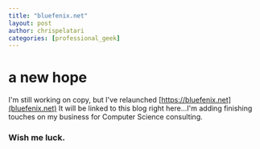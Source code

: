```yaml
---
title: "bluefenix.net"
layout: post
author: chrispelatari
categories: [professional_geek]
---
```

# a new hope

I'm still working on copy, but I've relaunched [https://bluefenix.net](bluefenix.net) It will be linked to this blog right here...I'm adding finishing touches on my business for Computer Science consulting. 

### Wish me luck.
